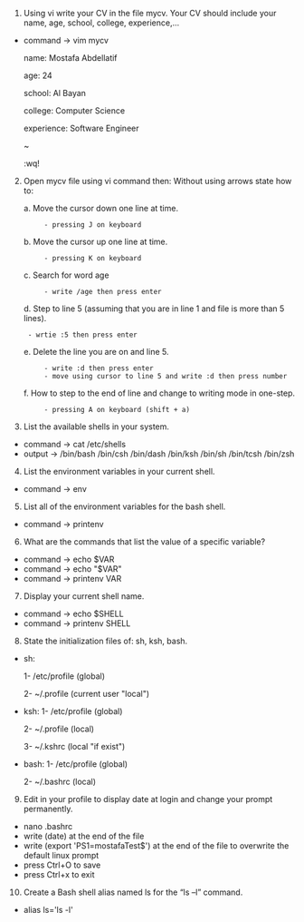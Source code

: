1. Using vi write your CV in the file mycv. Your CV should include your name, age, school, college, experience,...
- command -> vim mycv

	name: Mostafa Abdellatif 

	age: 24

	school: Al Bayan

	college: Computer Science

	experience: Software Engineer

	~                              

	:wq!

2. Open mycv file using vi command then: Without using arrows state how to:

	a. Move the cursor down one line at time.
	
    		- pressing J on keyboard
    		
	b. Move the cursor up one line at time.
	
    		- pressing K on keyboard
    		
	c. Search for word age
	
    		- write /age then press enter
	
	d. Step to line 5 (assuming that you are in line 1 and file is more than 5 lines).
    	
		- wrtie :5 then press enter
	
	e. Delete the line you are on and line 5.
	
    		- write :d then press enter
    		- move using cursor to line 5 and write :d then press number
	
	f. How to step to the end of line and change to writing mode in one-step.
	
    		- pressing A on keyboard (shift + a)

3. List the available shells in your system.
- command -> cat /etc/shells
- output -> /bin/bash
            /bin/csh
            /bin/dash
            /bin/ksh
            /bin/sh
            /bin/tcsh
            /bin/zsh

4. List the environment variables in your current shell.
- command -> env

5. List all of the environment variables for the bash shell.
- command -> printenv

6. What are the commands that list the value of a specific variable?
- command -> echo $VAR
- command -> echo "$VAR"
- command -> printenv VAR

7. Display your current shell name.
- command -> echo $SHELL
- command -> printenv SHELL

8. State the initialization files of: sh, ksh, bash.
- sh:
    
    1- /etc/profile (global)
    
    2- ~/.profile (current user "local")
- ksh:
    1- /etc/profile (global)
    
    2- ~/.profile (local)
    
    3- ~/.kshrc (local "if exist")
- bash:
    1- /etc/profile (global)
    
    2- ~/.bashrc (local)

9. Edit in your profile to display date at login and change your prompt permanently.
- nano .bashrc
- write (date) at the end of the file
- write (export 'PS1=mostafaTest$') at the end of the file to overwrite the default linux prompt
- press Ctrl+O to save
- press Ctrl+x to exit

10. Create a Bash shell alias named ls for the “ls –l” command.
- alias ls='ls -l'
